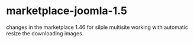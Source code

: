 # marketplace-joomla-1.5
changes in the marketplace 1.46 for silple multisite working with automatic resize the downloading images.
